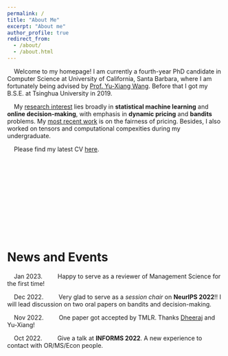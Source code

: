 ```yaml
---
permalink: /
title: "About Me"
excerpt: "About me"
author_profile: true
redirect_from: 
  - /about/
  - /about.html
---
```


&nbsp; &nbsp;  Welcome to my homepage! I am currently a fourth-year PhD candidate in Computer Science at University of California, Santa Barbara, where I am fortunately being advised by [Prof. Yu-Xiang Wang](https://sites.cs.ucsb.edu/~yuxiangw/). Before that I got my B.S.E. at Tsinghua University in 2019.

<!--, where I am fortunately being advised by [Prof. Yu-Xiang Wang](https://sites.cs.ucsb.edu/~yuxiangw/) and [Prof. Zheng Zhang](https://www.ece.ucsb.edu/~zhengzhang/).   Before that I was with the Department of Precision Instrument and the Brain-inspired Computing Center in Tsinghua University and had the pleasure of being advised by [Prof. Guoqi Li](http://faculty.dpi.tsinghua.edu.cn/liguoqi.html).<br>

 &nbsp; &nbsp; I have a variety of **research interests**, including: dynamic pricing, multi-armed/contextual bandits, tensor networks, computational complexity, etc. My current work is a combination of pricing and bandits problem. -->

<!-- &nbsp; &nbsp; My current **research interest** is dynamic pricing. My goal is to seek for statistical and computational methods to improve our comprehension on market process while also applying information theory to show the limitations. During my undergraduate, I spent some time on tensors and computational complexity. -->

<!--&nbsp; &nbsp; My **research interest** lies broadly in **statistical machine learning**, including *online learning*, *online decision making* and *bandit* problems. Currently I am working on **dynamic pricing** problems, where our goal is to seek for statistical and computational methods to improve our comprehension on market process while also applying information theory to show the limitations. Besides, I also worked on tensors and computational complexities during my undergraduate. -->

&nbsp; &nbsp; My <u>research interest</u> lies broadly in **statistical machine learning** and **online decision-making**, with emphasis in **dynamic pricing** and **bandits** problems. My [most recent work](https://arxiv.org/pdf/2209.11837.pdf) is on the fairness of pricing. Besides, I also worked on tensors and computational compexities during my undergraduate.

&nbsp; &nbsp; Please find my latest CV [here](/files/CV_Jianyu_Xu_2022.pdf).
<br /><br />
<br /><br />
<br /><br />
<br /><br />
<br /><br />
<br /><br />

# News and Events

&nbsp; &nbsp; Jan 2023. &nbsp; &nbsp; &nbsp; &nbsp; Happy to serve as a reviewer of Management Science for the first time!

&nbsp; &nbsp; Dec 2022. &nbsp; &nbsp; &nbsp; &nbsp; Very glad to serve as a *session chair* on **NeurIPS 2022**!! I will lead discussion on two oral papers on bandits and decision-making.

&nbsp; &nbsp; Nov 2022. &nbsp; &nbsp; &nbsp; &nbsp; One paper got accepted by TMLR. Thanks [Dheeraj](https://dheeraj-b.github.io/home/) and Yu-Xiang!

&nbsp; &nbsp; Oct 2022. &nbsp; &nbsp; &nbsp; &nbsp; Give a talk at **INFORMS 2022**. A new experience to contact with OR/MS/Econ people.

